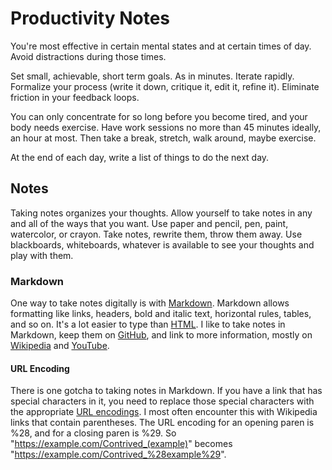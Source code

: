 # Productivity Notes

You're most effective in certain mental states and at certain times of day.
Avoid distractions during those times.

Set small, achievable, short term goals.  As in minutes.  Iterate rapidly.
Formalize your process (write it down, critique it, edit it, refine it).
Eliminate friction in your feedback loops.

You can only concentrate for so long before you become tired, and your body
needs exercise.  Have work sessions no more than 45 minutes ideally, an hour at
most.  Then take a break, stretch, walk around, maybe exercise.

At the end of each day, write a list of things to do the next day.

## Notes
Taking notes organizes your thoughts.  Allow yourself to take notes in any and
all of the ways that you want.  Use paper and pencil, pen, paint, watercolor,
or crayon.  Take notes, rewrite them, throw them away.  Use blackboards,
whiteboards, whatever is available to see your thoughts and play with them.

### Markdown
One way to take notes digitally is with
[Markdown](https://www.markdownguide.org/cheat-sheet/).  Markdown allows
formatting like links, headers, bold and italic text, horizontal rules, tables,
and so on.  It's a lot easier to type than
[HTML](https://en.wikipedia.org/wiki/HTML#Markup).  I like to take notes in
Markdown, keep them on [GitHub](https://github.com/), and link to more
information, mostly on [Wikipedia](https://en.wikipedia.org/) and
[YouTube](https://www.youtube.com/).

#### URL Encoding
There is one gotcha to taking notes in Markdown.  If you have a link that has
special characters in it, you need to replace those special characters with
the appropriate [URL
encodings](https://en.wikipedia.org/wiki/Percent-encoding).  I most often
encounter this with Wikipedia links that contain parentheses.  The URL encoding
for an opening paren is %28, and for a closing paren is %29.  So
"https://example.com/Contrived_(example)" becomes
"https://example.com/Contrived_%28example%29".
